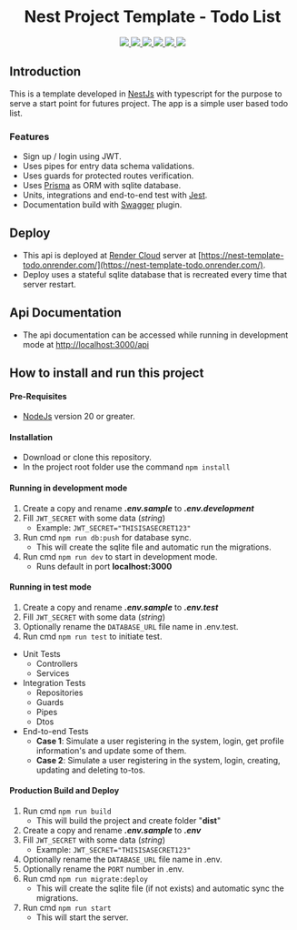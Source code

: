 <h1 align="center">Nest Project Template - Todo List</h1> 

<p align="center">
<a href="https://nestjs.com/">
<img src="https://img.shields.io/badge/NestJS-Framework-red?style=for-the-badge&logo=nestjs" />
</a>
<a href="https://www.typescriptlang.org">
<img src="https://img.shields.io/badge/TypeScript-Language-blue?style=for-the-badge&logo=typescript" />
</a>
<a href="https://www.prisma.io/">
<img src="https://img.shields.io/badge/Prisma-ORM-green?style=for-the-badge&logo=prisma" />
</a>
<a href="https://www.sqlite.org/">
<img src="https://img.shields.io/badge/SQLite-Database-blue?style=for-the-badge&logo=sqlite" />
</a>
<a href="https://jestjs.io/">
<img src="https://img.shields.io/badge/Jest-Testing-red?style=for-the-badge&logo=jest" />
</a>
<a href="https://swagger.io/">
<img src="https://img.shields.io/badge/Swagger-API%20Documentation-brightgreen?style=for-the-badge&logo=swagger" />
</a>
</p>

## Introduction
This is a template developed in [NestJs](https://nestjs.com/) with typescript for the purpose to serve a start point for futures project. The app is a simple user based todo list.

### Features
- Sign up / login using JWT.
- Uses pipes for entry data schema validations.
- Uses guards for protected routes verification.
- Uses [Prisma](https://www.prisma.io/) as ORM with sqlite database.
- Units, integrations and end-to-end test with [Jest](https://jestjs.io/).
- Documentation build with [Swagger](https://swagger.io/) plugin.

## Deploy
- This api is deployed at [Render Cloud](https://render.com/) server at [https://nest-template-todo.onrender.com/](https://nest-template-todo.onrender.com/).
- Deploy uses a stateful sqlite database that is recreated every time that server restart.

## Api Documentation
- The api documentation can be accessed while running in development mode at [http://localhost:3000/api](http://localhost:3000/api)

## How to install and run this project
#### Pre-Requisites
- [NodeJs](https://nodejs.org/en) version 20 or greater.

#### Installation
- Download or clone this repository.
- In the project root folder use the command `npm install`

#### Running in development mode
1. Create a copy and rename ***.env.sample*** to ***.env.development***
2. Fill `JWT_SECRET` with some data (*string*)
    - Example: `JWT_SECRET="THISISASECRET123"`
3. Run cmd `npm run db:push` for database sync.
    - This will create the sqlite file and automatic run the migrations.
4. Run cmd `npm run dev` to start in development mode.
    - Runs default in port **localhost:3000**

#### Running in test mode
1. Create a copy and rename ***.env.sample*** to ***.env.test***
2. Fill `JWT_SECRET` with some data (*string*)
3. Optionally rename the `DATABASE_URL` file name in .env.test. 
4. Run cmd `npm run test` to initiate test.
- Unit Tests
    - Controllers
    - Services
- Integration Tests
    - Repositories
    - Guards
    - Pipes
    - Dtos
- End-to-end Tests
    - **Case 1**: Simulate a user registering in the system, login, get profile information's and update some of them.
    - **Case 2**: Simulate a user registering in the system, login, creating, updating and deleting to-tos.

#### Production Build and Deploy
1. Run cmd `npm run build`
    - This will build the project and create folder "**dist**"
2. Create a copy and rename ***.env.sample*** to ***.env***
3. Fill `JWT_SECRET` with some data (*string*)
    - Example: `JWT_SECRET="THISISASECRET123"`
4. Optionally rename the `DATABASE_URL` file name in .env.
5. Optionally rename the `PORT` number in .env.
6. Run cmd `npm run migrate:deploy`
    - This will create the sqlite file (if not exists) and automatic sync the migrations.
7. Run cmd `npm run start`
    - This will start the server.